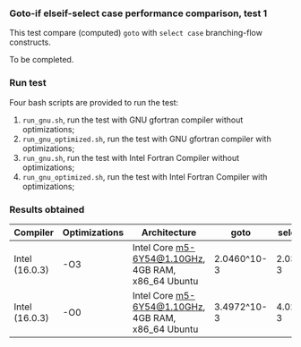 ### Goto-if elseif-select case performance comparison, test 1

This test compare (computed) `goto` with `select case` branching-flow constructs.

To be completed.

### Run test

Four bash scripts are provided to run the test:

1. `run_gnu.sh`, run the test with GNU gfortran compiler without optimizations;
2. `run_gnu_optimized.sh`, run the test with GNU gfortran compiler with optimizations;
3. `run_gnu.sh`, run the test with Intel Fortran Compiler without optimizations;
4. `run_gnu_optimized.sh`, run the test with Intel Fortran Compiler with optimizations;

### Results obtained

|Compiler       |Optimizations|Architecture                                      | goto      |select case |
|---------------|-------------|--------------------------------------------------|-----------|------------|
| Intel (16.0.3)| -O3         |Intel Core m5-6Y54@1.10GHz, 4GB RAM, x86_64 Ubuntu|2.0460^10-3|2.0394^10-3 |
| Intel (16.0.3)| -O0         |Intel Core m5-6Y54@1.10GHz, 4GB RAM, x86_64 Ubuntu|3.4972^10-3|4.0245^10-3 |
